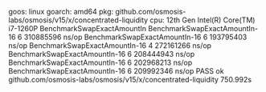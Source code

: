 goos: linux
goarch: amd64
pkg: github.com/osmosis-labs/osmosis/v15/x/concentrated-liquidity
cpu: 12th Gen Intel(R) Core(TM) i7-1260P
BenchmarkSwapExactAmountIn
BenchmarkSwapExactAmountIn-16                  6         310885596 ns/op
BenchmarkSwapExactAmountIn-16                  6         193795403 ns/op
BenchmarkSwapExactAmountIn-16                  4         272161266 ns/op
BenchmarkSwapExactAmountIn-16                  6         208444943 ns/op
BenchmarkSwapExactAmountIn-16                  6         202968213 ns/op
BenchmarkSwapExactAmountIn-16                  6         209992346 ns/op
PASS
ok      github.com/osmosis-labs/osmosis/v15/x/concentrated-liquidity    750.992s
